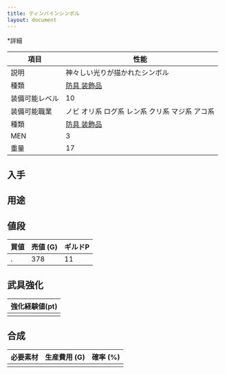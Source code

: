 ```yaml
---
title: ティンバインシンボル
layout: document
---
```

*詳細

|項目|性能|
|---|---|
|説明|神々しい光りが描かれたシンボル|
|種類|[防具 装飾品](防具(装飾品))|
|装備可能レベル|10|
|装備可能職業|ノビ オリ系 ログ系 レン系 クリ系 マジ系 アコ系|
|種類|[防具 装飾品](防具(装飾品))|
|MEN|3|
|重量|17|

## 入手


## 用途


## 値段


|買値|売値 (G)|ギルドP|
|---|---|---|
|.|378|11|

## 武具強化


|強化経験値(pt)|
|---|
||

## 合成


|必要素材|生産費用 (G)|確率 (%)|
|---|---|---|
||||
